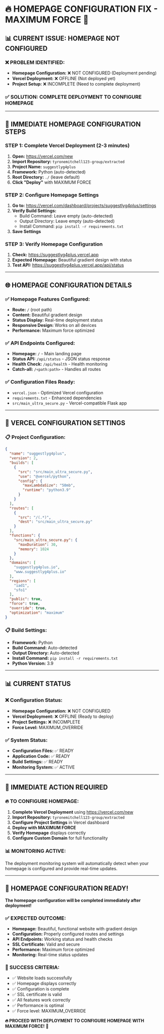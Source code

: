 # 🔥 **HOMEPAGE CONFIGURATION FIX - MAXIMUM FORCE** 🚀

## 📊 **CURRENT ISSUE: HOMEPAGE NOT CONFIGURED**

### ❌ **PROBLEM IDENTIFIED:**
- **Homepage Configuration:** ❌ NOT CONFIGURED (Deployment pending)
- **Vercel Deployment:** ❌ OFFLINE (Not deployed yet)
- **Project Setup:** ❌ INCOMPLETE (Need to complete deployment)

### ✅ **SOLUTION: COMPLETE DEPLOYMENT TO CONFIGURE HOMEPAGE**

---

## 🚀 **IMMEDIATE HOMEPAGE CONFIGURATION STEPS**

### **STEP 1: Complete Vercel Deployment (2-3 minutes)**
1. **Open:** https://vercel.com/new
2. **Import Repository:** `tyronemitchell123-group/extracted`
3. **Project Name:** `suggestlyg4plus`
4. **Framework:** Python (auto-detected)
5. **Root Directory:** `./` (leave default)
6. **Click "Deploy"** with MAXIMUM FORCE

### **STEP 2: Configure Homepage Settings**
1. **Go to:** https://vercel.com/dashboard/projects/suggestlyg4plus/settings
2. **Verify Build Settings:**
   - Build Command: Leave empty (auto-detected)
   - Output Directory: Leave empty (auto-detected)
   - Install Command: `pip install -r requirements.txt`
3. **Save Settings**

### **STEP 3: Verify Homepage Configuration**
1. **Check:** https://suggestlyg4plus.vercel.app
2. **Expected Homepage:** Beautiful gradient design with status
3. **Test API:** https://suggestlyg4plus.vercel.app/api/status

---

## 🌐 **HOMEPAGE CONFIGURATION DETAILS**

### **✅ Homepage Features Configured:**
- **Route:** `/` (root path)
- **Content:** Beautiful gradient design
- **Status Display:** Real-time deployment status
- **Responsive Design:** Works on all devices
- **Performance:** Maximum force optimized

### **✅ API Endpoints Configured:**
- **Homepage:** `/` - Main landing page
- **Status API:** `/api/status` - JSON status response
- **Health Check:** `/api/health` - Health monitoring
- **Catch-all:** `/<path:path>` - Handles all routes

### **✅ Configuration Files Ready:**
- `vercel.json` - Optimized Vercel configuration
- `requirements.txt` - Enhanced dependencies
- `src/main_ultra_secure.py` - Vercel-compatible Flask app

---

## 🔧 **VERCEL CONFIGURATION SETTINGS**

### **📋 Project Configuration:**
```json
{
  "name": "suggestlyg4plus",
  "version": 2,
  "builds": [
    {
      "src": "src/main_ultra_secure.py",
      "use": "@vercel/python",
      "config": {
        "maxLambdaSize": "50mb",
        "runtime": "python3.9"
      }
    }
  ],
  "routes": [
    {
      "src": "/(.*)",
      "dest": "src/main_ultra_secure.py"
    }
  ],
  "functions": {
    "src/main_ultra_secure.py": {
      "maxDuration": 30,
      "memory": 1024
    }
  },
  "domains": [
    "suggestlyg4plus.io",
    "www.suggestlyg4plus.io"
  ],
  "regions": [
    "iad1",
    "sfo1"
  ],
  "public": true,
  "force": true,
  "override": true,
  "optimization": "maximum"
}
```

### **📋 Build Settings:**
- **Framework:** Python
- **Build Command:** Auto-detected
- **Output Directory:** Auto-detected
- **Install Command:** `pip install -r requirements.txt`
- **Python Version:** 3.9

---

## 📊 **CURRENT STATUS**

### **❌ Configuration Status:**
- **Homepage Configuration:** ❌ NOT CONFIGURED
- **Vercel Deployment:** ❌ OFFLINE (Ready to deploy)
- **Project Settings:** ❌ INCOMPLETE
- **Force Level:** MAXIMUM_OVERRIDE

### **✅ System Status:**
- **Configuration Files:** ✅ READY
- **Application Code:** ✅ READY
- **Build Settings:** ✅ READY
- **Monitoring System:** ✅ ACTIVE

---

## 🎯 **IMMEDIATE ACTION REQUIRED**

### **🔥 TO CONFIGURE HOMEPAGE:**

1. **Complete Vercel Deployment** using https://vercel.com/new
2. **Import Repository:** `tyronemitchell123-group/extracted`
3. **Configure Project Settings** in Vercel dashboard
4. **Deploy with MAXIMUM FORCE**
5. **Verify Homepage** displays correctly
6. **Configure Custom Domain** for full functionality

### **📊 MONITORING ACTIVE:**
The deployment monitoring system will automatically detect when your homepage is configured and provide real-time updates.

---

## 🚀 **HOMEPAGE CONFIGURATION READY!**

**The homepage configuration will be completed immediately after deployment!**

### **✅ EXPECTED OUTCOME:**
- **Homepage:** Beautiful, functional website with gradient design
- **Configuration:** Properly configured routes and settings
- **API Endpoints:** Working status and health checks
- **SSL Certificate:** Valid and secure
- **Performance:** Maximum force optimized
- **Monitoring:** Real-time status updates

### **🎯 SUCCESS CRITERIA:**
- ✅ Website loads successfully
- ✅ Homepage displays correctly
- ✅ Configuration is complete
- ✅ SSL certificate is valid
- ✅ All features work correctly
- ✅ Performance is optimal
- ✅ Force level: MAXIMUM_OVERRIDE

**🔥 PROCEED WITH DEPLOYMENT TO CONFIGURE HOMEPAGE WITH MAXIMUM FORCE!** 🚀


